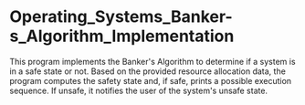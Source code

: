 # Operating_Systems_Banker-s_Algorithm_Implementation
This program implements the Banker's Algorithm to determine if a system is in a safe state or not. Based on the provided resource allocation data, the program computes the safety state and, if safe, prints a possible execution sequence. If unsafe, it notifies the user of the system's unsafe state.
